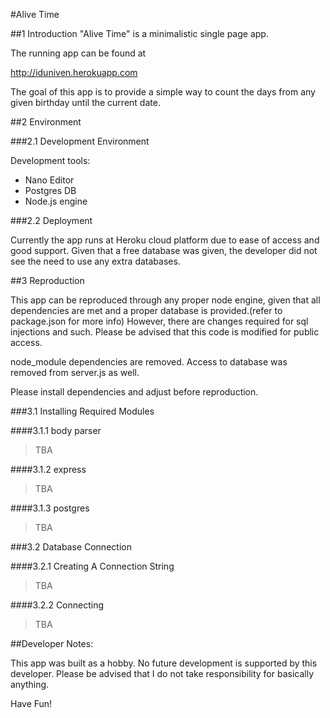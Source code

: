 #Alive Time

##1 Introduction
"Alive Time" is a minimalistic single page app. 

The running app can be found at

<a href="http://iduniven.herokuapp.com">http://iduniven.herokuapp.com</a>

The goal of this app is to provide a simple way to count the days from any given birthday until the current date.

##2 Environment

###2.1 Development Environment

Development tools:

* Nano Editor
* Postgres DB
* Node.js engine

###2.2 Deployment

Currently the app runs at Heroku cloud platform due to ease of access and good support. Given that a free database was given, the developer did not see the need to use any extra databases.

##3 Reproduction

This app can be reproduced through any proper node engine, given that all dependencies are met and a proper database is provided.(refer to package.json for more info) However, there are changes required for sql injections and such. Please be advised that this code is modified for public access. 

node_module dependencies are removed. Access to database was removed from server.js as well. 

Please install dependencies and adjust before reproduction.

###3.1 Installing Required Modules

####3.1.1 body parser
>TBA

####3.1.2 express
>TBA

####3.1.3 postgres
>TBA

###3.2 Database Connection

####3.2.1 Creating A Connection String
>TBA

####3.2.2 Connecting
>TBA

##Developer Notes:

This app was built as a hobby. No future development is supported by this developer. Please be advised that I do not take responsibility for basically anything.

Have Fun!



